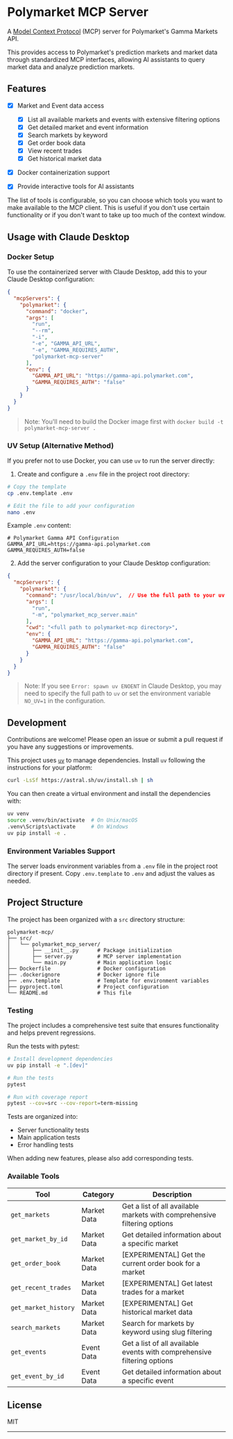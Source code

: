# Polymarket MCP Server

A [Model Context Protocol][mcp] (MCP) server for Polymarket's Gamma Markets API.

This provides access to Polymarket's prediction markets and market data through standardized MCP interfaces, allowing AI assistants to query market data and analyze prediction markets.

[mcp]: https://modelcontextprotocol.io

## Features

- [x] Market and Event data access
  - [x] List all available markets and events with extensive filtering options
  - [x] Get detailed market and event information
  - [x] Search markets by keyword
  - [x] Get order book data
  - [x] View recent trades
  - [x] Get historical market data

- [x] Docker containerization support

- [x] Provide interactive tools for AI assistants

The list of tools is configurable, so you can choose which tools you want to make available to the MCP client.
This is useful if you don't use certain functionality or if you don't want to take up too much of the context window.

## Usage with Claude Desktop

### Docker Setup

To use the containerized server with Claude Desktop, add this to your Claude Desktop configuration:

```json
{
  "mcpServers": {
    "polymarket": {
      "command": "docker",
      "args": [
        "run",
        "--rm",
        "-i",
        "-e", "GAMMA_API_URL",
        "-e", "GAMMA_REQUIRES_AUTH",
        "polymarket-mcp-server"
      ],
      "env": {
        "GAMMA_API_URL": "https://gamma-api.polymarket.com",
        "GAMMA_REQUIRES_AUTH": "false"
      }
    }
  }
}
```

> Note: You'll need to build the Docker image first with `docker build -t polymarket-mcp-server .`

### UV Setup (Alternative Method)

If you prefer not to use Docker, you can use `uv` to run the server directly:

1. Create and configure a `.env` file in the project root directory:

```bash
# Copy the template
cp .env.template .env

# Edit the file to add your configuration
nano .env
```

Example `.env` content:

```env
# Polymarket Gamma API Configuration
GAMMA_API_URL=https://gamma-api.polymarket.com
GAMMA_REQUIRES_AUTH=false
```

2. Add the server configuration to your Claude Desktop configuration:

```json
{
  "mcpServers": {
    "polymarket": {
      "command": "/usr/local/bin/uv",  // Use the full path to your uv installation
      "args": [
        "run",
        "-m", "polymarket_mcp_server.main"
      ],
      "cwd": "<full path to polymarket-mcp directory>",
      "env": {
        "GAMMA_API_URL": "https://gamma-api.polymarket.com",
        "GAMMA_REQUIRES_AUTH": "false"
      }
    }
  }
}
```

> Note: If you see `Error: spawn uv ENOENT` in Claude Desktop, you may need to specify the full path to `uv` or set the environment variable `NO_UV=1` in the configuration.

## Development

Contributions are welcome! Please open an issue or submit a pull request if you have any suggestions or improvements.

This project uses [`uv`](https://github.com/astral-sh/uv) to manage dependencies. Install `uv` following the instructions for your platform:

```bash
curl -LsSf https://astral.sh/uv/install.sh | sh
```

You can then create a virtual environment and install the dependencies with:

```bash
uv venv
source .venv/bin/activate  # On Unix/macOS
.venv\Scripts\activate     # On Windows
uv pip install -e .
```

### Environment Variables Support

The server loads environment variables from a `.env` file in the project root directory if present. Copy `.env.template` to `.env` and adjust the values as needed.

## Project Structure

The project has been organized with a `src` directory structure:

```
polymarket-mcp/
├── src/
│   └── polymarket_mcp_server/
│       ├── __init__.py      # Package initialization
│       ├── server.py        # MCP server implementation
│       └── main.py          # Main application logic
├── Dockerfile               # Docker configuration
├── .dockerignore            # Docker ignore file
├── .env.template            # Template for environment variables
├── pyproject.toml           # Project configuration
└── README.md                # This file
```

### Testing

The project includes a comprehensive test suite that ensures functionality and helps prevent regressions.

Run the tests with pytest:

```bash
# Install development dependencies
uv pip install -e ".[dev]"

# Run the tests
pytest

# Run with coverage report
pytest --cov=src --cov-report=term-missing
```

Tests are organized into:
- Server functionality tests
- Main application tests
- Error handling tests

When adding new features, please also add corresponding tests.

### Available Tools

| Tool | Category | Description |
| --- | --- | --- |
| `get_markets` | Market Data | Get a list of all available markets with comprehensive filtering options |
| `get_market_by_id` | Market Data | Get detailed information about a specific market |
| `get_order_book` | Market Data | [EXPERIMENTAL] Get the current order book for a market |
| `get_recent_trades` | Market Data | [EXPERIMENTAL] Get latest trades for a market |
| `get_market_history` | Market Data | [EXPERIMENTAL] Get historical market data |
| `search_markets` | Market Data | Search for markets by keyword using slug filtering |
| `get_events` | Event Data | Get a list of all available events with comprehensive filtering options |
| `get_event_by_id` | Event Data | Get detailed information about a specific event |

## License

MIT

---

[mcp]: https://modelcontextprotocol.io
